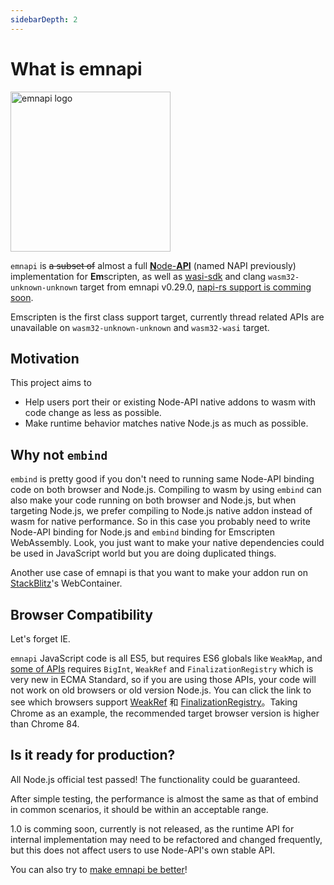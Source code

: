 ```yaml
---
sidebarDepth: 2
---
```


<script setup>

import { withBase } from 'vitepress'

</script>

# What is emnapi

<img :src="withBase('/emnapi.svg')" alt="emnapi logo" width="256" />

`emnapi` is ~~a subset of~~ almost a full [**N**ode-**API**](https://nodejs.org/docs/v16.15.0/api/n-api.html) (named NAPI previously) implementation for **Em**scripten, as well as [wasi-sdk](https://github.com/WebAssembly/wasi-sdk) and clang `wasm32-unknown-unknown` target from emnapi v0.29.0, [napi-rs support is comming soon](https://github.com/napi-rs/napi-rs/issues/796).

Emscripten is the first class support target, currently thread related APIs are unavailable on `wasm32-unknown-unknown` and `wasm32-wasi` target.

## Motivation

This project aims to

- Help users port their or existing Node-API native addons to wasm with code change as less as possible.
- Make runtime behavior matches native Node.js as much as possible.

## Why not `embind`

`embind` is pretty good if you don't need to running same Node-API binding code on both browser and Node.js. Compiling to wasm by using `embind` can also make your code running on both browser and Node.js, but when targeting Node.js, we prefer compiling to Node.js native addon instead of wasm for native performance. So in this case you probably need to write Node-API binding for Node.js and `embind` binding for Emscripten WebAssembly. Look, you just want to make your native dependencies could be used in JavaScript world but you are doing duplicated things.

Another use case of emnapi is that you want to make your addon run on [StackBlitz](https://stackblitz.com/)'s WebContainer.

## Browser Compatibility

Let's forget IE.

`emnapi` JavaScript code is all ES5, but requires ES6 globals like `WeakMap`, and [some of APIs](/reference/list.html) requires `BigInt`, `WeakRef` and `FinalizationRegistry` which is very new in ECMA Standard, so if you are using those APIs, your code will not work on old browsers or old version Node.js. You can click the link to see which browsers support [WeakRef](https://www.caniuse.com/?search=WeakRef) 和 [FinalizationRegistry](https://www.caniuse.com/?search=FinalizationRegistry)。Taking Chrome as an example, the recommended target browser version is higher than Chrome 84.

## Is it ready for production?

All Node.js official test passed! The functionality could be guaranteed.

After simple testing, the performance is almost the same as that of embind in common scenarios,
it should be within an acceptable range.

1.0 is comming soon, currently is not released, as the runtime API for internal implementation may need to be refactored and changed frequently, but this does not affect users to use Node-API's own stable API.

You can also try to [make emnapi be better](https://github.com/toyobayashi/emnapi/pulls)!
